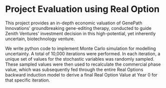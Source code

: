 # Project Evaluation using Real Option

This project provides an in-depth economic valuation of GenePath Innovations' groundbreaking gene-editing therapy, conducted to guide Zenith Ventures' investment decision in this high-potential, yet inherently uncertain, biotechnology venture.


We write python code to implement Monte Carlo simulation for modelling uncertainty. A total of 10,000 iterations were performed. In each iteration, a unique set of values for the stochastic variables was randomly sampled. These sampled values were then used to recalculate the commercial phase value, which was subsequently fed through the entire Real Options backward induction model to derive a final Real Option Value at Year 0 for that specific iteration.